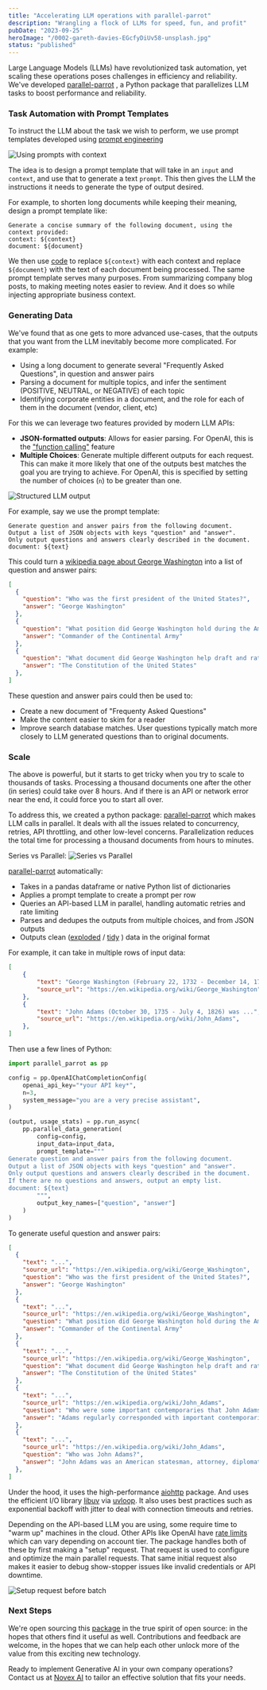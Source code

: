 ```yaml
---
title: "Accelerating LLM operations with parallel-parrot"
description: "Wrangling a flock of LLMs for speed, fun, and profit"
pubDate: "2023-09-25"
heroImage: "/0002-gareth-davies-EGcfyDiUv58-unsplash.jpg"
status: "published"
---
```


Large Language Models (LLMs) have revolutionized task automation, yet scaling these
operations poses challenges in efficiency and reliability.
We've developed [parallel-parrot](https://pypi.org/project/parallel-parrot/)
, a Python package that parallelizes LLM tasks to boost performance and reliability.

### Task Automation with Prompt Templates

To instruct the LLM about the task we wish to perform, we use prompt templates
developed using [prompt engineering](https://www.promptingguide.ai/)

![Using prompts with context](/0002-parallel-parrot-1.drawio.png)

The idea is to design a prompt template that will take in an `input` and 
`context`, and use that to generate a text `prompt`.  This then gives the LLM the instructions it needs to generate the type of output desired.

For example, to shorten long documents while keeping their meaning, design a prompt template like:

```
Generate a concise summary of the following document, using the context provided:
context: ${context}
document: ${document}
```

We then use [code](https://peps.python.org/pep-0292/) to replace `${context}` with each context and replace `${document}` with the text of each document being processed.
The same prompt template serves many purposes. From summarizing company blog posts, to making meeting notes easier to review.  And it does so while injecting appropriate business context.

### Generating Data

We've found that as one gets to more advanced use-cases, that the outputs that you want from the LLM inevitably become more complicated.  For example:

- Using a long document to generate several "Frequently Asked Questions", in question and answer pairs
- Parsing a document for multiple topics, and infer the sentiment (POSITIVE, NEUTRAL, or NEGATIVE) of each topic
- Identifying corporate entities in a document, and the role for each of them in the document (vendor, client, etc)

For this we can leverage two features provided by modern LLM APIs:
- __JSON-formatted outputs__: Allows for easier parsing.  For OpenAI, this is the ["function calling"](https://platform.openai.com/docs/guides/gpt/chat-completions-api) feature
- __Multiple Choices__:  Generate multiple different outputs for each request.  This can make it more likely that one of the outputs best matches the goal you are trying to achieve.  For OpenAI, this is specified by setting the number of choices (`n`) to be greater than one.

![Structured LLM output](/0002-parallel-parrot-2.drawio.png)

For example, say we use the prompt template:
```
Generate question and answer pairs from the following document.
Output a list of JSON objects with keys "question" and "answer".
Only output questions and answers clearly described in the document.
document: ${text}
```

This could turn a [wikipedia page about George Washington](https://en.wikipedia.org/wiki/George_Washington) into a list of question and answer pairs:

```json
[
  {
    "question": "Who was the first president of the United States?",
    "answer": "George Washington"
  },
  {
    "question": "What position did George Washington hold during the American Revolutionary War?",
    "answer": "Commander of the Continental Army"
  },
  {
    "question": "What document did George Washington help draft and ratify?",
    "answer": "The Constitution of the United States"
  },
]
```

These question and answer pairs could then be used to:
- Create a new document of "Frequenty Asked Questions"
- Make the content easier to skim for a reader
- Improve search database matches.  User questions typically match more closely to LLM generated questions than to original documents.

### Scale

The above is powerful, but it starts to get tricky when you try to scale to thousands of tasks.  Processing a thousand documents one after the other (in series) could take over 8 hours.  And if there is an API or network error near the end, it could force you to start all over.

To address this, we created a python package: [parallel-parrot](https://pypi.org/project/parallel-parrot/) which makes LLM calls in parallel.  It deals with all the issues related to concurrency, retries, API throttling, and other low-level concerns.  Parallelization reduces the total time for processing a thousand documents from hours to minutes.

Series vs Parallel:
![Series vs Parallel](/0002-parallel-parrot-3.drawio.png)

[parallel-parrot](https://pypi.org/project/parallel-parrot/) automatically:
- Takes in a pandas dataframe or native Python list of dictionaries
- Applies a prompt template to create a prompt per row
- Queries an API-based LLM in parallel, handling automatic retries and rate limiting
- Parses and dedupes the outputs from multiple choices, and from JSON outputs
- Outputs clean ([exploded](https://towardsdatascience.com/why-and-how-to-explode-a-list-like-column-to-rows-in-pandas-b69c3391c01c/) / [tidy](https://cran.r-project.org/web/packages/tidyr/vignettes/tidy-data.html) ) data in the original format

For example, it can take in multiple rows of input data:

```json
[
    {
        "text": "George Washington (February 22, 1732 - December 14, 1799) was ...",
        "source_url": "https://en.wikipedia.org/wiki/George_Washington",
    },
    {
        "text": "John Adams (October 30, 1735 - July 4, 1826) was ...",
        "source_url": "https://en.wikipedia.org/wiki/John_Adams",
    },
]

```

Then use a few lines of Python:

```python
import parallel_parrot as pp

config = pp.OpenAIChatCompletionConfig(
    openai_api_key="*your API key*",
    n=3,
    system_message="you are a very precise assistant",
)

(output, usage_stats) = pp.run_async(
    pp.parallel_data_generation(
        config=config,
        input_data=input_data,
        prompt_template="""
Generate question and answer pairs from the following document.
Output a list of JSON objects with keys "question" and "answer".
Only output questions and answers clearly described in the document.
If there are no questions and answers, output an empty list.
document: ${text}
        """,
        output_key_names=["question", "answer"]
    )
)
```

To generate useful question and answer pairs:

```json
[
  {
    "text": "...",
    "source_url": "https://en.wikipedia.org/wiki/George_Washington",
    "question": "Who was the first president of the United States?",
    "answer": "George Washington"
  },
  {
    "text": "...",
    "source_url": "https://en.wikipedia.org/wiki/George_Washington",
    "question": "What position did George Washington hold during the American Revolutionary War?",
    "answer": "Commander of the Continental Army"
  },
  {
    "text": "...",
    "source_url": "https://en.wikipedia.org/wiki/George_Washington",
    "question": "What document did George Washington help draft and ratify?",
    "answer": "The Constitution of the United States"
  },
  {
    "text": "...",
    "source_url": "https://en.wikipedia.org/wiki/John_Adams",
    "question": "Who were some important contemporaries that John Adams corresponded with?",
    "answer": "Adams regularly corresponded with important contemporaries, including his wife and adviser Abigail Adams and his friend and political rival Thomas Jefferson."
  },
  {
    "text": "...",
    "source_url": "https://en.wikipedia.org/wiki/John_Adams",
    "question": "Who was John Adams?",
    "answer": "John Adams was an American statesman, attorney, diplomat, writer, and Founding Father."
  },
]
```

Under the hood, it uses the high-performance [aiohttp](https://docs.aiohttp.org/en/stable/) package.  And uses the efficient I/O library [libuv](https://libuv.org/) via [uvloop](https://github.com/MagicStack/uvloop).  It also uses best practices such as exponential backoff with jitter to deal with connection timeouts and retries.

Depending on the API-based LLM you are using, some require time to "warm up" machines in the cloud.  Other APIs like OpenAI have [rate limits](https://platform.openai.com/docs/guides/rate-limits/rate-limits-in-headers) which can vary depending on account tier.  The package handles both of these by first making a "setup" request.  That request is used to configure and optimize the main parallel requests.  That same initial request also makes it easier to debug show-stopper issues like invalid credentials or API downtime.

![Setup request before batch](/0002-parallel-parrot-4.drawio.png)

### Next Steps

We're open sourcing this [package](https://github.com/novex-ai/parallel-parrot) in the true spirit of open source: in the hopes that others find it useful as well.  Contributions and feedback are welcome, in the hopes that we can help each other unlock more of the value from this exciting new technology.

Ready to implement Generative AI in your own company operations?  Contact us at 
[Novex AI](https://novex.ai/) to tailor an effective solution that fits your needs.
